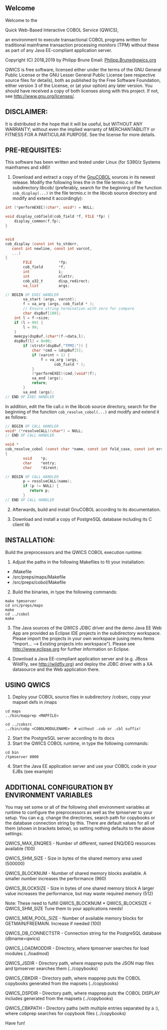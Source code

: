 Welcome
-----

Welcome to the 

Quick Web-Based Interactive COBOL Service (QWICS), 

an environment to execute transactional COBOL programs written for traditional mainframe transaction processing monitors (TPM) without these as part of any Java EE-compliant application server.

Copyright (C) 2018,2019 by Philipp Brune  Email: Philipp.Brune@qwics.org   

QWICS is free software, licensed either under the terms of the GNU General Public License or the GNU Lesser General Public License (see respective source files for details), both as published by the Free Software Foundation, either version 3 of the License, or (at your option) any later version. 
You should have received a copy of both licenses along with this project. If not, see <http://www.gnu.org/licenses/>.  


DISCLAIMER:
-----

It is distributed in the hope that it will be useful, but WITHOUT ANY WARRANTY; without even the implied warranty of MERCHANTABILITY or FITNESS FOR A PARTICULAR PURPOSE. See the license for more details.  


PRE-REQUISITES:
-----

This software has been written and tested under Linux (for S390/z Systems mainframes and x86)!

1. Download and extract a copy of the [GnuCOBOL](https://www.gnu.org/software/gnucobol/) sources in its newest release. Modify the following lines the in the file termio.c in the subdirectory libcob/ (preferably, search for the beginning of the function `cob_display(...)` in the file termio.c in the libcob source directory and modify and extend it accordingly):

```c
int (*performEXEC)(char*, void*) = NULL;

void display_cobfield(cob_field *f, FILE *fp) {
    display_common(f,fp);
}


void
cob_display (const int to_stderr,
   const int newline, const int varcnt, 
   ...)
{
        FILE            *fp;
        cob_field       *f;
        int             i;
        int             nlattr;
        cob_u32_t       disp_redirect;
        va_list         args;

// BEGIN OF EXEC HANDLER
        va_start (args, varcnt);
        f = va_arg (args, cob_field * );
        // Ensure string termination with zero for compare
        char dspBuf[100];
	int l = f->size;
	if (l > 99) {
		l = 99;
	}
	memcpy(dspBuf,(char*)f->data,l);
	dspBuf[l] = 0x00;
        if (strstr(dspBuf,"TPMI:")) {
    	    char *cmd = &dspBuf[5];
            if (varcnt > 1) {
                f = va_arg (args, 
                      cob_field * );
            }
            (*performEXEC)(cmd,(void*)f);
            va_end (args);
            return;
        }
        va_end (args);
// END OF EXEC HANDLER
```

In addition, edit the file call.c in the libcob source directory, search for the beginning of the function `cob_resolve_cobol(...)` and modify and extend it as follows:

```c
// BEGIN OF CALL HANDLER
void* (*resolveCALL)(char*) = NULL;
// END OF CALL HANDLER

void *
cob_resolve_cobol (const char *name, const int fold_case, const int errind)
{
        void    *p;
        char    *entry;
        char    *dirent;

// BEGIN OF CALL HANDLER
        p = resolveCALL(name);
        if (p != NULL) {
           return p;
        }
// END OF CALL HANDLER
```

2. Afterwards, build and install GnuCOBOL according to its documentation.

3. Download and install a copy of PostgreSQL database including its C client lib

INSTALLATION:
-----

Build the preprocessors and the QWICS COBOL execution runtime:

1. Adjust the paths in the following Makefiles to fit your installation:

* <QWICSROOTDIR>/Makefile
* <QWICSROOTDIR>/src/preps/maps/Makefile
* <QWICSROOTDIR>/src/preps/cobol/Makefile

2. Build the binaries, in <QWICSROOTDIR> type the following commands:

```shell
make tpmserver
cd src/preps/maps
make
cd ../cobol
make
```

3. The Java sources of the QWICS JDBC driver and the demo Java EE Web App are provided as Eclipse IDE projects in the subdirectory workspace. Please import the projects in your own workspace (using menu items "Import... --> Existing projects into workspace"). Please see http://www.eclipse.org for further information on Eclipse.

4. Download a Java EE-compliant application server and (e.g. JBoss WildFly, see http://wildfly.org) and deploy the JDBC driver with a XA datasource and the Web application there.


USING QWICS
-----

1. Deploy your COBOL source files in subdirectory <QWICSROOTDIR>/cobsrc, copy your mapset defs in <QWICSROOTDIR>/maps

```shell
cd maps
../bin/mapprep <MAPFILE>

cd ../cobsrc
../bin/cobp <COBOLMODULENAME>  # without .cob or .cbl suffix!
```

2. Start the PostgreSQL server according to its docs
3. Start the QWICS COBOL runtime, in <QWICSROOTDIR> type the following commands:

```shell
cd bin
/tpmserver 8000
```

4. Start the Java EE application server and use your COBOL code in your EJBs (see example)
 
 
ADDITIONAL CONFIGURATION BY ENVIRONMENT VARIABLES
-----

You may set some or all of the following shell environment variables at runtime to configure the preprocessors as well as the tpmserver to your setup. You can e.g. change the directories, search path for copybooks or the database connection string by 
this. There are default values for all of them (shown in brackets below), so setting nothing defaults to the above settings:

QWICS_MAX_ENQRES - Number of different, named ENQ/DEQ resources available (100)

QWICS_SHM_SIZE - Size in bytes of the shared memory area used (500000)

QWICS_BLOCKNUM - Number of shared memory blocks available. A smaller number increases the performance (960)

QWICS_BLOCKSIZE - Size in bytes of one shared memory block A larger value increases the performance, but may waste required memory (512)

Note: These need to fulfill QWICS_BLOCKNUM * QWICS_BLOCKSIZE < QWICS_SHM_SIZE Tune them to your applications needs!

QWICS_MEM_POOL_SIZE - Number of available memory blocks for GETMAIN/FREEMAIN. Increase if needed (100)

QWICS_DB_CONNECTSTR - Connection string for the PostgreSQL database (dbname=qwics)

QWICS_LOADMODDIR - Directory, where tpmserver searches for load modules (../loadmod)

QWICS_JSDIR - Directory path, where mapprep puts the JSON map files and tpmserver searches them (../copybooks)

QWICS_CBKDIR - Directory path, where mapprep puts the COBOL copybooks generated from the mapsets (../copybooks)

QWICS_DSPDIR - Directory path, where mapprep puts the COBOL DISPLAY includes generated from the mapsets (../copybooks)

QWICS_CBKPATH - Directory paths (with multiple entries separated by a :), where cobprep searches for copybook files (../copybooks)



Have fun!

